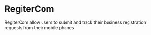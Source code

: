# RegiterCom
RegiterCom  allow users to submit and track their business registration requests from their mobile phones
